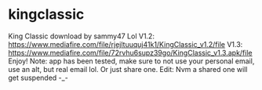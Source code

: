 # kingclassic
King Classic download by sammy47 Lol
V1.2: https://www.mediafire.com/file/rjejltuuquj41k1/KingClassic_v1.2/file
V1.3: https://www.mediafire.com/file/72rvhu6supz39go/KingClassic_v1.3.apk/file
Enjoy!
Note: app has been tested, make sure to not use your personal email, use an alt, but real email lol. Or just share one. 
Edit: Nvm a shared one will get suspended -_-

